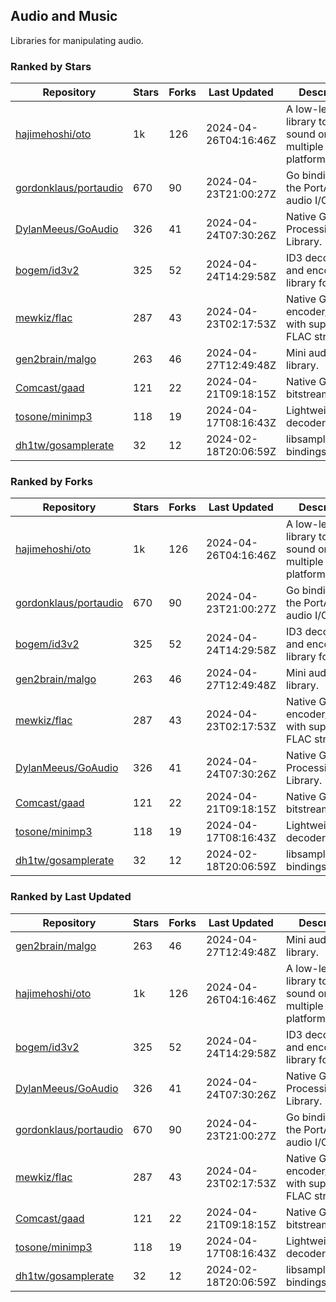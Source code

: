 ## Audio and Music

Libraries for manipulating audio.

### Ranked by Stars

| Repository | Stars | Forks | Last Updated | Description | 
|------------|-------|-------|--------------|-------------|
| [hajimehoshi/oto](https://github.com/hajimehoshi/oto) | 1k | 126 | 2024-04-26T04:16:46Z |  A low-level library to play sound on multiple platforms. |
| [gordonklaus/portaudio](https://github.com/gordonklaus/portaudio) | 670 | 90 | 2024-04-23T21:00:27Z |  Go bindings for the PortAudio audio I/O library. |
| [DylanMeeus/GoAudio](https://github.com/DylanMeeus/GoAudio) | 326 | 41 | 2024-04-24T07:30:26Z |  Native Go Audio Processing Library. |
| [bogem/id3v2](https://github.com/bogem/id3v2) | 325 | 52 | 2024-04-24T14:29:58Z |  ID3 decoding and encoding library for Go. |
| [mewkiz/flac](https://github.com/mewkiz/flac) | 287 | 43 | 2024-04-23T02:17:53Z |  Native Go FLAC encoder/decoder with support for FLAC streams. |
| [gen2brain/malgo](https://github.com/gen2brain/malgo) | 263 | 46 | 2024-04-27T12:49:48Z |  Mini audio library. |
| [Comcast/gaad](https://github.com/Comcast/gaad) | 121 | 22 | 2024-04-21T09:18:15Z |  Native Go AAC bitstream parser. |
| [tosone/minimp3](https://github.com/tosone/minimp3) | 118 | 19 | 2024-04-17T08:16:43Z |  Lightweight MP3 decoder library. |
| [dh1tw/gosamplerate](https://github.com/dh1tw/gosamplerate) | 32 | 12 | 2024-02-18T20:06:59Z |  libsamplerate bindings for go. |

### Ranked by Forks

| Repository | Stars | Forks | Last Updated | Description | 
|------------|-------|-------|--------------|-------------|
| [hajimehoshi/oto](https://github.com/hajimehoshi/oto) | 1k | 126 | 2024-04-26T04:16:46Z |  A low-level library to play sound on multiple platforms. |
| [gordonklaus/portaudio](https://github.com/gordonklaus/portaudio) | 670 | 90 | 2024-04-23T21:00:27Z |  Go bindings for the PortAudio audio I/O library. |
| [bogem/id3v2](https://github.com/bogem/id3v2) | 325 | 52 | 2024-04-24T14:29:58Z |  ID3 decoding and encoding library for Go. |
| [gen2brain/malgo](https://github.com/gen2brain/malgo) | 263 | 46 | 2024-04-27T12:49:48Z |  Mini audio library. |
| [mewkiz/flac](https://github.com/mewkiz/flac) | 287 | 43 | 2024-04-23T02:17:53Z |  Native Go FLAC encoder/decoder with support for FLAC streams. |
| [DylanMeeus/GoAudio](https://github.com/DylanMeeus/GoAudio) | 326 | 41 | 2024-04-24T07:30:26Z |  Native Go Audio Processing Library. |
| [Comcast/gaad](https://github.com/Comcast/gaad) | 121 | 22 | 2024-04-21T09:18:15Z |  Native Go AAC bitstream parser. |
| [tosone/minimp3](https://github.com/tosone/minimp3) | 118 | 19 | 2024-04-17T08:16:43Z |  Lightweight MP3 decoder library. |
| [dh1tw/gosamplerate](https://github.com/dh1tw/gosamplerate) | 32 | 12 | 2024-02-18T20:06:59Z |  libsamplerate bindings for go. |

### Ranked by Last Updated

| Repository | Stars | Forks | Last Updated | Description | 
|------------|-------|-------|--------------|-------------|
| [gen2brain/malgo](https://github.com/gen2brain/malgo) | 263 | 46 | 2024-04-27T12:49:48Z |  Mini audio library. |
| [hajimehoshi/oto](https://github.com/hajimehoshi/oto) | 1k | 126 | 2024-04-26T04:16:46Z |  A low-level library to play sound on multiple platforms. |
| [bogem/id3v2](https://github.com/bogem/id3v2) | 325 | 52 | 2024-04-24T14:29:58Z |  ID3 decoding and encoding library for Go. |
| [DylanMeeus/GoAudio](https://github.com/DylanMeeus/GoAudio) | 326 | 41 | 2024-04-24T07:30:26Z |  Native Go Audio Processing Library. |
| [gordonklaus/portaudio](https://github.com/gordonklaus/portaudio) | 670 | 90 | 2024-04-23T21:00:27Z |  Go bindings for the PortAudio audio I/O library. |
| [mewkiz/flac](https://github.com/mewkiz/flac) | 287 | 43 | 2024-04-23T02:17:53Z |  Native Go FLAC encoder/decoder with support for FLAC streams. |
| [Comcast/gaad](https://github.com/Comcast/gaad) | 121 | 22 | 2024-04-21T09:18:15Z |  Native Go AAC bitstream parser. |
| [tosone/minimp3](https://github.com/tosone/minimp3) | 118 | 19 | 2024-04-17T08:16:43Z |  Lightweight MP3 decoder library. |
| [dh1tw/gosamplerate](https://github.com/dh1tw/gosamplerate) | 32 | 12 | 2024-02-18T20:06:59Z |  libsamplerate bindings for go. |

